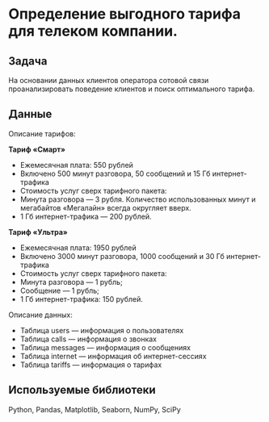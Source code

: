 # Определение выгодного тарифа для телеком компании.

## Задача
На основании данных клиентов оператора сотовой связи проанализировать поведение клиентов и поиск оптимального тарифа.
## Данные
Описание тарифов:

**Тариф «Смарт»**

- Ежемесячная плата: 550 рублей
- Включено 500 минут разговора, 50 сообщений и 15 Гб интернет-трафика
- Стоимость услуг сверх тарифного пакета:
- Минута разговора — 3 рубля. Количество использованных минут и мегабайтов «Мегалайн» всегда округляет вверх.
- 1 Гб интернет-трафика — 200 рублей.

**Тариф «Ультра»**

- Ежемесячная плата: 1950 рублей
- Включено 3000 минут разговора, 1000 сообщений и 30 Гб интернет-трафика
- Стоимость услуг сверх тарифного пакета:
- Минута разговора — 1 рубль;
- Сообщение — 1 рубль;
- 1 Гб интернет-трафика: 150 рублей.

Описание данных:

- Таблица users — информация о пользователях
- Таблица calls — информация о звонках
- Таблица messages — информация о сообщениях
- Таблица internet — информация об интернет-сессиях
- Таблица tariffs — информация о тарифах

## Используемые библиотеки
Python, Pandas, Matplotlib, Seaborn, NumPy, SciPy
